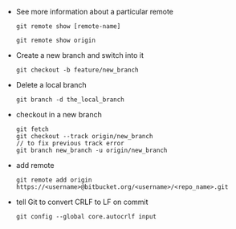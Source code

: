 - See more information about a particular remote
    ```git
    git remote show [remote-name]
    ```
    ```git
    git remote show origin
    ```

- Create a new branch and switch into it
    ```git
    git checkout -b feature/new_branch
    ```

- Delete a local branch
    ```git
    git branch -d the_local_branch
    ```

- checkout in a new branch
    ```git
    git fetch
    git checkout --track origin/new_branch
    // to fix previous track error
    git branch new_branch -u origin/new_branch
    ```
- add remote
    ```git
    git remote add origin https://<username>@bitbucket.org/<username>/<repo_name>.git
    ```

- tell Git to convert CRLF to LF on commit
    ```git
    git config --global core.autocrlf input
    ```


